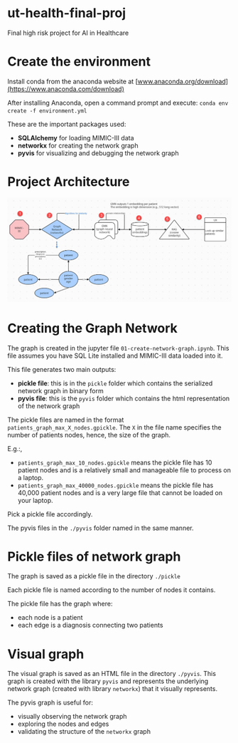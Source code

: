 # ut-health-final-proj
Final high risk project for AI in Healthcare 

# Create the environment
Install conda from the anaconda website at [www.anaconda.org/download](https://www.anaconda.com/download)


After installing Anaconda, open a command prompt and execute:
`conda env create -f environment.yml`

These are the important packages used:

* __SQLAlchemy__ for loading MIMIC-III data
* __networkx__ for creating the network graph 
* __pyvis__ for visualizing and debugging the network graph

# Project Architecture
<img src="images/proj-architecture.jpg" alt="Architecture" width="800"/>


# Creating the Graph Network

The graph is created in the jupyter file `01-create-network-graph.ipynb`.
This file assumes you have SQL Lite installed and MIMIC-III data loaded into it.

This file generates two main outputs:
* __pickle file__: this is in the `pickle` folder which contains the serialized network graph in binary form
* __pyvis file__: this is the `pyvis` folder which contains the html representation of the network graph

The pickle files are named in the format `patients_graph_max_X_nodes.gpickle`. The `X` in the file name specifies the number of patients nodes, hence, the size of the graph.

E.g.:, 
* `patients_graph_max_10_nodes.gpickle` means the pickle file has 10 patient nodes and is a relatively small and manageable file to process on a laptop.
* `patients_graph_max_40000_nodes.gpickle` means the pickle file has 40,000 patient nodes and is a very large file that cannot be loaded on your laptop.

Pick a pickle file accordingly.

The pyvis files in the `./pyvis` folder named in the same manner.

# Pickle files of network graph
The graph is saved as a pickle file in the directory `./pickle`

Each pickle file is named according to the number of nodes it contains.

The pickle file has the graph where:
* each node is a patient
* each edge is a diagnosis connecting two patients

# Visual graph
The visual graph is saved as an HTML file in the directory `./pyvis`. This graph is created with the library `pyvis` and represents the underlying network graph (created with library `networkx`) that it visually represents.

The pyvis graph is useful for:
* visually observing the network graph
* exploring the nodes and edges
* validating the structure of the `networkx` graph 

